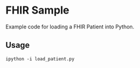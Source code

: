 # FHIR Sample

Example code for loading a FHIR Patient into Python.

## Usage

`ipython -i load_patient.py`
